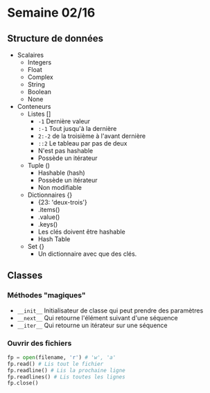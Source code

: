 # Semaine 02/16

## Structure de données

- Scalaires
  - Integers 
  - Float
  - Complex
  - String
  - Boolean
  - None
- Conteneurs 
  - Listes []
    - `-1` Dernière valeur
    - `:-1` Tout jusqu'à la dernière
    - `2:-2` de la troisième à l'avant dernière
    - `::2` Le tableau par pas de deux
    - N'est pas hashable
    - Possède un itérateur
  - Tuple ()
    - Hashable (hash)
    - Possède un itérateur
    - Non modifiable
  - Dictionnaires {}
    - {23: 'deux-trois'}
    - .items() 
    - .value()
    - .keys()
    - Les clés doivent être hashable
    - Hash Table
  - Set {}
    - Un dictionnaire avec que des clés.

## Classes

### Méthodes "magiques"

- `__init__` Initialisateur de classe qui peut prendre des paramètres
- `__next__` Qui retourne l'élément suivant d'une séquence
- `__iter__` Qui retourne un itérateur sur une séquence

### Ouvrir des fichiers 

```python 
fp = open(filename, 'r') # 'w', 'a'
fp.read() # Lis tout le fichier
fp.readline() # Lis la prochaine ligne
fp.readlines() # Lis toutes les lignes 
fp.close()
```


